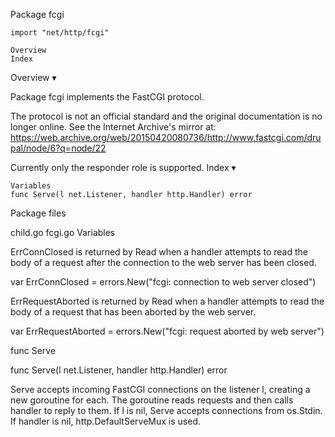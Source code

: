 
 Package fcgi

    import "net/http/fcgi"

    Overview
    Index

Overview ▾

Package fcgi implements the FastCGI protocol.

The protocol is not an official standard and the original documentation is no longer online. See the Internet Archive's mirror at: https://web.archive.org/web/20150420080736/http://www.fastcgi.com/drupal/node/6?q=node/22

Currently only the responder role is supported.
Index ▾

    Variables
    func Serve(l net.Listener, handler http.Handler) error

Package files

child.go fcgi.go
Variables

ErrConnClosed is returned by Read when a handler attempts to read the body of a request after the connection to the web server has been closed.

var ErrConnClosed = errors.New("fcgi: connection to web server closed")

ErrRequestAborted is returned by Read when a handler attempts to read the body of a request that has been aborted by the web server.

var ErrRequestAborted = errors.New("fcgi: request aborted by web server")

func Serve

func Serve(l net.Listener, handler http.Handler) error

Serve accepts incoming FastCGI connections on the listener l, creating a new goroutine for each. The goroutine reads requests and then calls handler to reply to them. If l is nil, Serve accepts connections from os.Stdin. If handler is nil, http.DefaultServeMux is used. 
